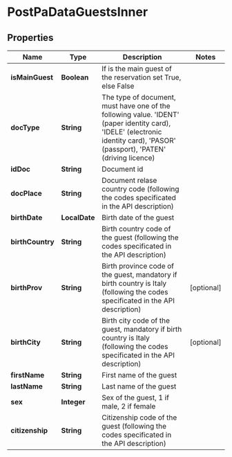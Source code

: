 

# PostPaDataGuestsInner


## Properties

| Name | Type | Description | Notes |
|------------ | ------------- | ------------- | -------------|
|**isMainGuest** | **Boolean** | If is the main guest of the reservation set True, else False |  |
|**docType** | **String** | The type of document, must have one of the following value. &#39;IDENT&#39; (paper identity card), &#39;IDELE&#39; (electronic identity card), &#39;PASOR&#39; (passport), &#39;PATEN&#39; (driving licence) |  |
|**idDoc** | **String** | Document id |  |
|**docPlace** | **String** | Document relase country code (following the codes specificated in the API description) |  |
|**birthDate** | **LocalDate** | Birth date of the guest |  |
|**birthCountry** | **String** | Birth country code of the guest (following the codes specificated in the API description) |  |
|**birthProv** | **String** | Birth province code of the guest, mandatory if birth country is Italy (following the codes specificated in the API description) |  [optional] |
|**birthCity** | **String** | Birth city code of the guest, mandatory if birth country is Italy (following the codes specificated in the API description) |  [optional] |
|**firstName** | **String** | First name of the guest |  |
|**lastName** | **String** | Last name of the guest |  |
|**sex** | **Integer** | Sex of the guest, 1 if male, 2 if female |  |
|**citizenship** | **String** | Citizenship code of the guest (following the codes specificated in the API description) |  |



